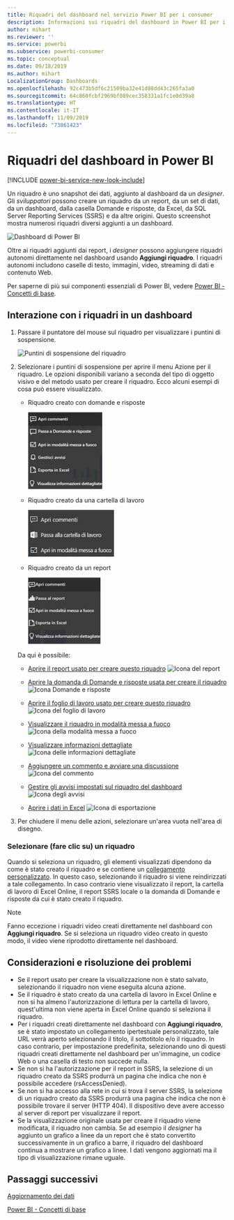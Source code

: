 ```yaml
---
title: Riquadri del dashboard nel servizio Power BI per i consumer
description: Informazioni sui riquadri del dashboard in Power BI per i consumer. Includono i riquadri che vengono creati da SQL Server Reporting Services (SSRS).
author: mihart
ms.reviewer: ''
ms.service: powerbi
ms.subservice: powerbi-consumer
ms.topic: conceptual
ms.date: 09/18/2019
ms.author: mihart
LocalizationGroup: Dashboards
ms.openlocfilehash: 92c473b5df6c21509ba32e41d88dd43c265fa3a0
ms.sourcegitcommit: 64c860fcbf2969bf089cec358331a1fc1e0d39a8
ms.translationtype: HT
ms.contentlocale: it-IT
ms.lasthandoff: 11/09/2019
ms.locfileid: "73861423"
---
```

# <a name="dashboard-tiles-in-power-bi"></a>Riquadri del dashboard in Power BI

[!INCLUDE [power-bi-service-new-look-include](../includes/power-bi-service-new-look-include.md)]

Un riquadro è uno snapshot dei dati, aggiunto al dashboard da un *designer*. Gli *sviluppatori* possono creare un riquadro da un report, da un set di dati, da un dashboard, dalla casella Domande e risposte, da Excel, da SQL Server Reporting Services (SSRS) e da altre origini.  Questo screenshot mostra numerosi riquadri diversi aggiunti a un dashboard.

![Dashboard di Power BI](./media/end-user-tiles/power-bi-dash.png)


Oltre ai riquadri aggiunti dai report, i *designer* possono aggiungere riquadri autonomi direttamente nel dashboard usando **Aggiungi riquadro**. I riquadri autonomi includono caselle di testo, immagini, video, streaming di dati e contenuto Web.

Per saperne di più sui componenti essenziali di Power BI,  vedere [Power BI - Concetti di base](end-user-basic-concepts.md).


## <a name="interacting-with-tiles-on-a-dashboard"></a>Interazione con i riquadri in un dashboard

1. Passare il puntatore del mouse sul riquadro per visualizzare i puntini di sospensione.
   
    ![Puntini di sospensione del riquadro](./media/end-user-tiles/ellipses_new.png)
2. Selezionare i puntini di sospensione per aprire il menu Azione per il riquadro. Le opzioni disponibili variano a seconda del tipo di oggetto visivo e del metodo usato per creare il riquadro. Ecco alcuni esempi di cosa può essere visualizzato.

    - Riquadro creato con domande e risposte
   
        ![Icona dei puntini di sospensione](./media/end-user-tiles/power-bi-options-1.png)

    - Riquadro creato da una cartella di lavoro
   
        ![Icona dei puntini di sospensione](./media/end-user-tiles/power-bi-options-2.png)

    - Riquadro creato da un report
   
        ![Icona dei puntini di sospensione](./media/end-user-tiles/power-bi-options-3.png)
   
    Da qui è possibile:
   
   * [Aprire il report usato per creare questo riquadro](end-user-reports.md) ![Icona del report](./media/end-user-tiles/chart-icon.jpg)  
   
   * [Aprire la domanda di Domande e risposte usata per creare il riquadro ](end-user-reports.md) ![Icona Domande e risposte](./media/end-user-tiles/qna-icon.png)  
   

   * [Aprire il foglio di lavoro usato per creare questo riquadro ](end-user-reports.md) ![Icona del foglio di lavoro](./media/end-user-tiles/power-bi-open-worksheet.png)  
   * [Visualizzare il riquadro in modalità messa a fuoco ](end-user-focus.md) ![Icona della modalità messa a fuoco](./media/end-user-tiles/fullscreen-icon.jpg)  
   * [Visualizzare informazioni dettagliate ](end-user-insights.md) ![Icona delle informazioni dettagliate](./media/end-user-tiles/power-bi-insights.png)
   * [Aggiungere un commento e avviare una discussione](end-user-comment.md)![Icona del commento](./media/end-user-tiles/comment-icons.png)
   * [Gestire gli avvisi impostati sul riquadro del dashboard](end-user-alerts.md)  ![Icona degli avvisi](./media/end-user-tiles/power-bi-alert-icon.png)
   * [Aprire i dati in Excel](end-user-export.md)  ![Icona di esportazione](./media/end-user-tiles/power-bi-export-icon.png)


3. Per chiudere il menu delle azioni, selezionare un'area vuota nell'area di disegno.

### <a name="select-click-a-tile"></a>Selezionare (fare clic su) un riquadro
Quando si seleziona un riquadro, gli elementi visualizzati dipendono da come è stato creato il riquadro e se contiene un [collegamento personalizzato](../service-dashboard-edit-tile.md). In questo caso, selezionando il riquadro si viene reindirizzati a tale collegamento. In caso contrario viene visualizzato il report, la cartella di lavoro di Excel Online, il report SSRS locale o la domanda di Domande e risposte da cui è stato creato il riquadro.

> [!NOTE]
> Fanno eccezione i riquadri video creati direttamente nel dashboard con **Aggiungi riquadro**. Se si seleziona un riquadro video creato in questo modo, il video viene riprodotto direttamente nel dashboard.   
> 
> 

## <a name="considerations-and-troubleshooting"></a>Considerazioni e risoluzione dei problemi
* Se il report usato per creare la visualizzazione non è stato salvato, selezionando il riquadro non viene eseguita alcuna azione.
* Se il riquadro è stato creato da una cartella di lavoro in Excel Online e non si ha almeno l'autorizzazione di lettura per la cartella di lavoro, quest'ultima non viene aperta in Excel Online quando si seleziona il riquadro.
* Per i riquadri creati direttamente nel dashboard con **Aggiungi riquadro**, se è stato impostato un collegamento ipertestuale personalizzato, tale URL verrà aperto selezionando il titolo, il sottotitolo e/o il riquadro.  In caso contrario, per impostazione predefinita, selezionando uno di questi riquadri creati direttamente nel dashboard per un'immagine, un codice Web o una casella di testo non succede nulla.
* Se non si ha l'autorizzazione per il report in SSRS, la selezione di un riquadro creato da SSRS produrrà un pagina che indica che non è possibile accedere (rsAccessDenied).
* Se non si ha accesso alla rete in cui si trova il server SSRS, la selezione di un riquadro creato da SSRS produrrà una pagina che indica che non è possibile trovare il server (HTTP 404). Il dispositivo deve avere accesso al server di report per visualizzare il report.
* Se la visualizzazione originale usata per creare il riquadro viene modificata, il riquadro non cambia.  Se ad esempio il *designer* ha aggiunto un grafico a linee da un report che è stato convertito successivamente in un grafico a barre, il riquadro del dashboard continua a mostrare un grafico a linee. I dati vengono aggiornati ma il tipo di visualizzazione rimane uguale.

## <a name="next-steps"></a>Passaggi successivi
[Aggiornamento dei dati](../refresh-data.md)

[Power BI - Concetti di base](end-user-basic-concepts.md)
